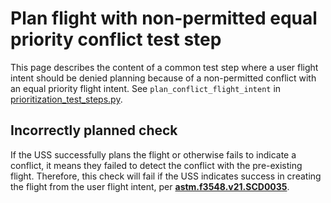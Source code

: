 # Plan flight with non-permitted equal priority conflict test step

This page describes the content of a common test step where a user flight intent should be denied planning because of
a non-permitted conflict with an equal priority flight intent.
See `plan_conflict_flight_intent` in [prioritization_test_steps.py](prioritization_test_steps.py).

## Incorrectly planned check

If the USS successfully plans the flight or otherwise fails to indicate a conflict, it means they failed to detect the
conflict with the pre-existing flight.
Therefore, this check will fail if the USS indicates success in creating the flight from the user flight intent,
per **[astm.f3548.v21.SCD0035](../../requirements/astm/f3548/v21.md)**.

